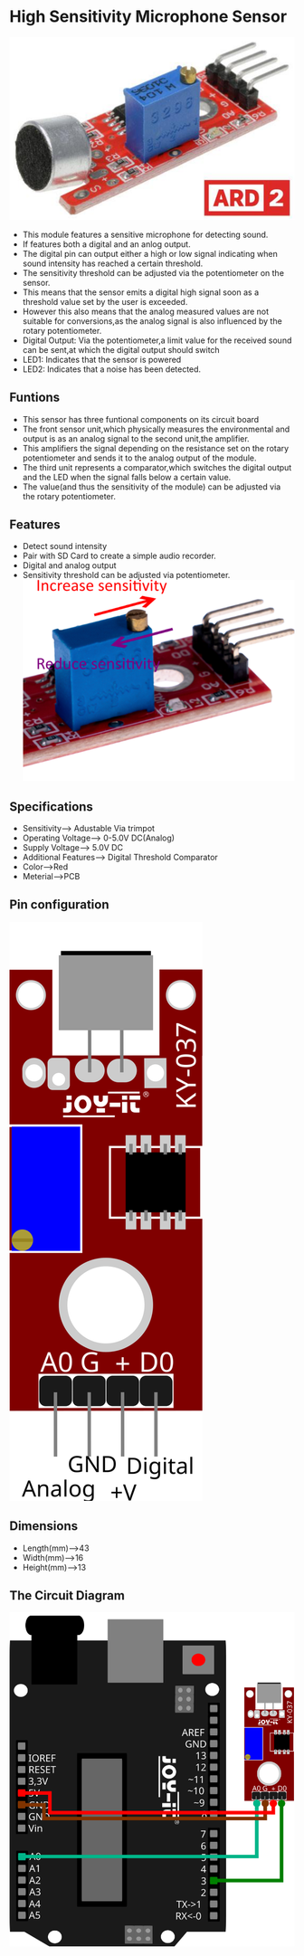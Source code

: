 # High Sensitivity Microphone Sensor

![Component](IMG/arduino-compatible-ard2-audio-sensor-high-sensitivity.jpg)

- This module features a sensitive microphone for detecting sound.
- If features both a digital and an anlog output.
- The digital pin can output either a high or low signal indicating when sound intensity has reached a certain threshold.
- The sensitivity threshold can be adjusted via the potentiometer on the sensor.
- This means that the sensor emits a digital high signal soon as a threshold value set by the user is exceeded.
- However this also means that the analog measured values are not suitable for conversions,as the analog signal is also influenced by the rotary potentiometer.
- Digital Output: Via the potentiometer,a limit value for the received sound can be sent,at which the digital output should switch
- LED1: Indicates that the sensor is powered
- LED2: Indicates that a noise has been detected.

## Funtions

- This sensor has three funtional components on its circuit board
- The front sensor unit,which physically measures the environmental and output is as an analog signal to the second unit,the amplifier.
- This amplifiers the signal depending on the resistance set on the rotary potentiometer and sends it to the analog output of the module.
- The third unit represents a comparator,which switches the digital output and the LED when the signal falls below a certain value.
- The value(and thus the sensitivity of the module) can be adjusted via the rotary potentiometer.

## Features

- Detect sound intensity
- Pair with SD Card to create a simple audio recorder.
- Digital and analog output
- Sensitivity threshold can be adjusted via potentiometer.
![Increase-Dicrease Diagram](IMG/400px-sens-poti-EN.png)

## Specifications

- Sensitivity--> Adustable Via trimpot
- Operating Voltage--> 0-5.0V DC(Analog)
- Supply Voltage--> 5.0V DC
- Additional Features--> Digital Threshold Comparator
- Color-->Red
- Meterial-->PCB

## Pin configuration

![PinConfiguration](IMG/KY-037.svg)

## Dimensions

- Length(mm)-->43
- Width(mm)-->16
- Height(mm)-->13

## The Circuit Diagram

![Diagram](IMG/037-ARD.svg)